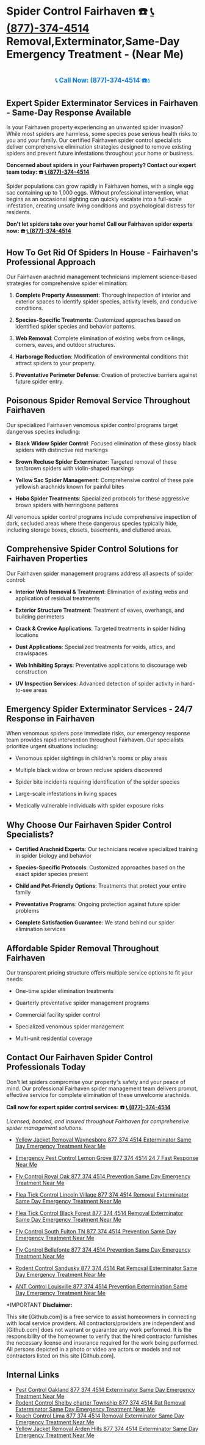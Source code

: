 # Spider Control Fairhaven ☎️ [📞 (877)-374-4514](https://pest-control-4514.netlify.app) Removal,Exterminator,Same-Day Emergency Treatment - (Near Me)
# 

<p align="center" style="font-size: 1.2em; font-weight: bold; margin: 20px 0;">
  <a href="https://pest-control-4514.netlify.app" target="_blank" style="color: #007BFF; text-decoration: none;">📞 Call Now: (877)-374-4514 ☎️💧</a>
</p>

## Expert Spider Exterminator Services in Fairhaven - Same-Day Response Available

Is your Fairhaven property experiencing an unwanted spider invasion? While most spiders are harmless, some species pose serious health risks to you and your family. Our certified Fairhaven spider control specialists deliver comprehensive elimination strategies designed to remove existing spiders and prevent future infestations throughout your home or business.

**Concerned about spiders in your Fairhaven property? Contact our expert team today: ☎️ [📞 (877)-374-4514](https://pest-control-4514.netlify.app)**

Spider populations can grow rapidly in Fairhaven homes, with a single egg sac containing up to 1,000 eggs. Without professional intervention, what begins as an occasional sighting can quickly escalate into a full-scale infestation, creating unsafe living conditions and psychological distress for residents.

**Don't let spiders take over your home! Call our Fairhaven spider experts now: ☎️ [📞 (877)-374-4514](https://pest-control-4514.netlify.app)**

## How To Get Rid Of Spiders In House - Fairhaven's Professional Approach

Our Fairhaven arachnid management technicians implement science-based strategies for comprehensive spider elimination:

1. **Complete Property Assessment**: Thorough inspection of interior and exterior spaces to identify spider species, activity levels, and conducive conditions.

2. **Species-Specific Treatments**: Customized approaches based on identified spider species and behavior patterns.

3. **Web Removal**: Complete elimination of existing webs from ceilings, corners, eaves, and outdoor structures.

4. **Harborage Reduction**: Modification of environmental conditions that attract spiders to your property.

5. **Preventative Perimeter Defense**: Creation of protective barriers against future spider entry.

## Poisonous Spider Removal Service Throughout Fairhaven

Our specialized Fairhaven venomous spider control programs target dangerous species including:

- **Black Widow Spider Control**: Focused elimination of these glossy black spiders with distinctive red markings

- **Brown Recluse Spider Exterminator**: Targeted removal of these tan/brown spiders with violin-shaped markings

- **Yellow Sac Spider Management**: Comprehensive control of these pale yellowish arachnids known for painful bites

- **Hobo Spider Treatments**: Specialized protocols for these aggressive brown spiders with herringbone patterns

All venomous spider control programs include comprehensive inspection of dark, secluded areas where these dangerous species typically hide, including storage boxes, closets, basements, and cluttered areas.

## Comprehensive Spider Control Solutions for Fairhaven Properties

Our Fairhaven spider management programs address all aspects of spider control:

- **Interior Web Removal & Treatment**: Elimination of existing webs and application of residual treatments

- **Exterior Structure Treatment**: Treatment of eaves, overhangs, and building perimeters

- **Crack & Crevice Applications**: Targeted treatments in spider hiding locations

- **Dust Applications**: Specialized treatments for voids, attics, and crawlspaces

- **Web Inhibiting Sprays**: Preventative applications to discourage web construction

- **UV Inspection Services**: Advanced detection of spider activity in hard-to-see areas

## Emergency Spider Exterminator Services - 24/7 Response in Fairhaven

When venomous spiders pose immediate risks, our emergency response team provides rapid intervention throughout Fairhaven. Our specialists prioritize urgent situations including:

- Venomous spider sightings in children's rooms or play areas

- Multiple black widow or brown recluse spiders discovered

- Spider bite incidents requiring identification of the spider species

- Large-scale infestations in living spaces

- Medically vulnerable individuals with spider exposure risks

## Why Choose Our Fairhaven Spider Control Specialists?

- **Certified Arachnid Experts**: Our technicians receive specialized training in spider biology and behavior

- **Species-Specific Protocols**: Customized approaches based on the exact spider species present

- **Child and Pet-Friendly Options**: Treatments that protect your entire family

- **Preventative Programs**: Ongoing protection against future spider problems

- **Complete Satisfaction Guarantee**: We stand behind our spider elimination services

## Affordable Spider Removal Throughout Fairhaven

Our transparent pricing structure offers multiple service options to fit your needs:

- One-time spider elimination treatments

- Quarterly preventative spider management programs

- Commercial facility spider control

- Specialized venomous spider management

- Multi-unit residential coverage

## Contact Our Fairhaven Spider Control Professionals Today

Don't let spiders compromise your property's safety and your peace of mind. Our professional Fairhaven spider management team delivers prompt, effective service for complete elimination of these unwelcome arachnids.

**Call now for expert spider control services: ☎️ [📞 (877)-374-4514](https://pest-control-4514.netlify.app)**

*Licensed, bonded, and insured throughout Fairhaven for comprehensive spider management solutions.*


- [Yellow Jacket Removal Waynesboro 877 374 4514 Exterminator Same Day Emergency Treatment Near Me](https://github.com/allyoucaneatsushiin/plumbing-texas/blob/main/Yellow-Jacket-Removal-Waynesboro-877-374-4514-Exterminator-Same-Day-Emergency-Treatment-Near-Me.md)
- [Emergency Pest Control Lemon Grove 877 374 4514 24 7 Fast Response Near Me](https://github.com/allyoucaneatsushiin/plumbing-texas/blob/main/Emergency-Pest-Control-Lemon-Grove-877-374-4514-24-7-Fast-Response-Near-Me.md)
- [Fly Control Royal Oak 877 374 4514 Prevention Same Day Emergency Treatment Near Me](https://github.com/allyoucaneatsushiin/plumbing-texas/blob/main/Fly-Control-Royal-Oak-877-374-4514-Prevention-Same-Day-Emergency-Treatment-Near-Me.md)


- [Flea Tick Control Lincoln Village 877 374 4514 Removal Exterminator Same Day Emergency Treatment Near Me](https://github.com/allyoucaneatsushiin/plumbing-texas/blob/main/Flea-Tick-Control-Lincoln-Village-877-374-4514-Removal-Exterminator-Same-Day-Emergency-Treatment-Near-Me.md)
- [Flea Tick Control Black Forest 877 374 4514 Removal Exterminator Same Day Emergency Treatment Near Me](https://github.com/allyoucaneatsushiin/plumbing-texas/blob/main/Flea-Tick-Control-Black-Forest-877-374-4514-Removal-Exterminator-Same-Day-Emergency-Treatment-Near-Me.md)
- [Fly Control South Fulton TN 877 374 4514 Prevention Same Day Emergency Treatment Near Me](https://github.com/allyoucaneatsushiin/plumbing-texas/blob/main/Fly-Control-South-Fulton-TN-877-374-4514-Prevention-Same-Day-Emergency-Treatment-Near-Me.md)


- [Fly Control Bellefonte 877 374 4514 Prevention Same Day Emergency Treatment Near Me](https://github.com/allyoucaneatsushiin/plumbing-texas/blob/main/Fly-Control-Bellefonte-877-374-4514-Prevention-Same-Day-Emergency-Treatment-Near-Me.md)
- [Rodent Control Sandusky 877 374 4514 Rat Removal Exterminator Same Day Emergency Treatment Near Me](https://github.com/allyoucaneatsushiin/plumbing-texas/blob/main/Rodent-Control-Sandusky-877-374-4514-Rat-Removal-Exterminator-Same-Day-Emergency-Treatment-Near-Me.md)
- [ANT Control Louisville 877 374 4514 Prevention Extermination Same Day Emergency Treatment Near Me](https://github.com/allyoucaneatsushiin/plumbing-texas/blob/main/ANT-Control-Louisville-877-374-4514-Prevention-Extermination-Same-Day-Emergency-Treatment-Near-Me.md)


*IMPORTANT **Disclaimer:**  

This site [Github.com] is a free service to assist homeowners in connecting with local service providers. All contractors/providers are independent and [Github.com] does not warrant or guarantee any work performed. It is the responsibility of the homeowner to verify that the hired contractor furnishes the necessary license and insurance required for the work being performed. All persons depicted in a photo or video are actors or models and not contractors listed on this site [Github.com].


## Internal Links
- [Pest Control Oakland 877 374 4514 Exterminator Same Day Emergency Treatment Near Me](https://github.com/allyoucaneatsushiin/plumbing-texas/blob/main/Pest-Control-Oakland-877-374-4514-Exterminator-Same-Day-Emergency-Treatment-Near-Me.md)
- [Rodent Control Shelby charter Township 877 374 4514 Rat Removal Exterminator Same Day Emergency Treatment Near Me](https://github.com/allyoucaneatsushiin/plumbing-texas/blob/main/Rodent-Control-Shelby-charter-Township-877-374-4514-Rat-Removal-Exterminator-Same-Day-Emergency-Treatment-Near-Me.md)
- [Roach Control Lima 877 374 4514 Removal Exterminator Same Day Emergency Treatment Near Me](https://github.com/allyoucaneatsushiin/plumbing-texas/blob/main/Roach-Control-Lima-877-374-4514-Removal-Exterminator-Same-Day-Emergency-Treatment-Near-Me.md)
- [Yellow Jacket Removal Arden Hills 877 374 4514 Exterminator Same Day Emergency Treatment Near Me](https://github.com/allyoucaneatsushiin/plumbing-texas/blob/main/Yellow-Jacket-Removal-Arden-Hills-877-374-4514-Exterminator-Same-Day-Emergency-Treatment-Near-Me.md)
